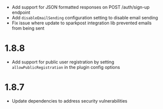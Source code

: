 - Add support for JSON formatted responses on POST /auth/sign-up endpoint
- Add `disableEmailSending` configuration setting to disable email sending
- Fix issue where update to sparkpost integration lib prevented emails from being sent

# 1.8.8
- Add support for public user registration by setting `allowPublicRegistration` in the plugin config options

# 1.8.7
- Update dependencies to address security vulnerabilities
